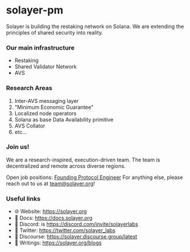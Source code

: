 # solayer-pm

Solayer is building the restaking network on Solana. We are extending the principles of shared security into reality. 

### Our main infrastructure 
* Restaking
* Shared Validator Network
* AVS 


### Research Areas 
1. Inter-AVS messaging layer
2. "Minimum Economic Guarantee"
3. Localized node operators
4. Solana as base Data Availability primitive
5. AVS Collator
6. etc...

### Join us!
We are a research-inspired, execution-driven team. The team is decentralized and remote across diverse regions. 

Open job positions: [Founding Protocol Engineer](https://wellfound.com/l/2A1qZP)
For anything else, please reach out to us at team@solayer.org!


### Useful links
* 🌐 Website: https://solayer.org
* 📄 Docs: https://docs.solayer.org
* 💬 Discord: is https://discord.com/invite/solayerlabs
* 💬 Twitter: https://twitter.com/solayer_labs
* 💬 Discourse: https://solayer.discourse.group/latest
* 📝 Writings: https://solayer.org/blogs

